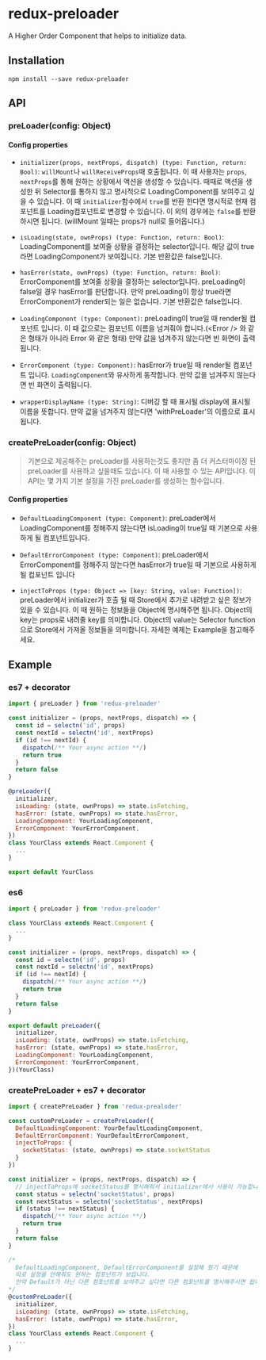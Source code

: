 # redux-preloader
A Higher Order Component that helps to initialize data.


## Installation
```npm install --save redux-preloader```

## API
### preLoader(config: Object)

#### Config properties
* `initializer(props, nextProps, dispatch) (type: Function, return: Bool)`: ```willMount```나 ```willReceiveProps```때 호출됩니다. 이 때 사용자는 ```props```, ```nextProps```를 통해 원하는 상황에서 액션을 생성할 수 있습니다. 때때로 액션을 생성한 뒤 Selector를 통하지 않고 명시적으로 LoadingComponent를 보여주고 싶을 수 있습니다. 이 때 ```initializer```함수에서 ```true```를 반환 한다면 명시적로 현재 컴포넌트를 Loading컴포넌트로 변경할 수 있습니다. 이 외의 경우에는 ```false```를 반환하시면 됩니다. (willMount 일때는 props가 null로 들어옵니다.)

* `isLoading(state, ownProps) (type: Function, return: Bool)`: LoadingComponent를 보여줄 상황을 결정하는 selector입니다. 해당 값이 true라면 LoadingComponent가 보여집니다. 기본 반환값은 false입니다.
* `hasError(state, ownProps) (type: Function, return: Bool)`: ErrorComponent를 보여줄 상황을 결정하는 selector입니다. preLoading이 false일 경우 hasError를 판단합니다. 만약 preLoading이 항상 true라면 ErrorComponent가 render되는 일은 없습니다. 기본 반환값은 false입니다.

* `LoadingComponent (type: Component)`: preLoading이 true일 때 render될 컴포넌트 입니다. 이 때 값으로는 컴포넌트 이름을 넘겨줘야 합니다.(\<Error \/\> 와 같은 형태가 아니라 Error 와 같은 형태) 만약 값을 넘겨주지 않는다면 빈 화면이 출력됩니다.

* `ErrorComponent (type: Component)`: hasError가 true일 때 render될 컴포넌트 입니다. ```LoadingComponent```와 유사하게 동작합니다. 만약 값을 넘겨주지 않는다면 빈 화면이 출력됩니다.

* `wrapperDisplayName (type: String)`: 디버깅 할 때 표시될 display에 표시될 이름을 뜻합니다. 만약 값을 넘겨주지 않는다면 'withPreLoader'의 이름으로 표시됩니다.

### createPreLoader(config: Object)
> 기본으로 제공해주는 preLoader를 사용하는것도 좋지만 좀 더 커스터마이징 된 preLoader를 사용하고 싶을때도 있습니다. 이 때 사용할 수 있는 API입니다.
이 API는 몇 가지 기본 설정을 가진 preLoader를 생성하는 함수입니다.

#### Config properties
* `DefaultLoadingComponent (type: Component)`: preLoader에서 LoadingComponent를 정해주지 않는다면 isLoading이 true일 때 기본으로 사용하게 될 컴포넌트입니다.
 
* `DefaultErrorComponent (type: Component)`: preLoader에서 ErrorComponent를 정해주지 않는다면 hasError가 true일 때 기본으로 사용하게 될 컴포넌트 입니다

* `injectToProps (type: Object => [key: String, value: Function])`: preLoader에서 initializer가 호출 될 때 Store에서 추가로 내려받고 싶은 정보가 있을 수 있습니다. 이 때 원하는 정보들을 Object에 명시해주면 됩니다. 
Object의 key는 props로 내려줄 key를 의미합니다. Object의 value는 Selector function으로 Store에서 가져올 정보들을 의미합니다. 자세한 예제는 Example을 참고해주세요.

## Example

### es7 + decorator
```javascript
import { preLoader } from 'redux-preloader'

const initializer = (props, nextProps, dispatch) => {
  const id = selectn('id', props)
  const nextId = selectn('id', nextProps)
  if (id !== nextId) {
    dispatch(/** Your async action **/)
    return true
  }
  return false
}

@preLoader({
  initializer,
  isLoading: (state, ownProps) => state.isFetching,
  hasError: (state, ownProps) => state.hasError,
  LoadingComponent: YourLoadingComponent,
  ErrorComponent: YourErrorComponent,
})
class YourClass extends React.Component {
  ...
}

export default YourClass
```

### es6
```javascript
import { preLoader } from 'redux-preloader'

class YourClass extends React.Component {
  ...
}

const initializer = (props, nextProps, dispatch) => {
  const id = selectn('id', props)
  const nextId = selectn('id', nextProps)
  if (id !== nextId) {
    dispatch(/** Your async action **/)
    return true
  }
  return false
}

export default preLoader({
  initializer,
  isLoading: (state, ownProps) => state.isFetching,
  hasError: (state, ownProps) => state.hasError,
  LoadingComponent: YourLoadingComponent,
  ErrorComponent: YourErrorComponent,
})(YourClass)
```
### createPreLoader + es7 + decorator
```javascript
import { createPreLoader } from 'redux-prealoder'

const customPreLoader = createPreLoader({
  DefaultLoadingComponent: YourDefaultLoadingComponent,
  DefaultErrorComponent: YourDefaultErrorComponent,
  injectToProps: {
    socketStatus: (state, ownProps) => state.socketStatus
  }
})

const initializer = (props, nextProps, dispatch) => {
  // injectToProps에 socketStatus를 명시해줘서 initializer에서 사용이 가능합니다
  const status = selectn('socketStatus', props)
  const nextStatus = selectn('socketStatus', nextProps)
  if (status !== nextStatus) {
    dispatch(/** Your async action **/)
    return true
  }
  return false
}

/*
  DefaultLoadingComponent, DefaultErrorComponent를 설정해 줬기 때문에
  따로 설정을 안해줘도 원하는 컴포넌트가 보입니다.
  만약 Default가 아닌 다른 컴포넌트를 보여주고 싶다면 다른 컴포넌트를 명시해주시면 됩니다.
*/
@customPreLoader({
  initializer,
  isLoading: (state, ownProps) => state.isFetching,
  hasError: (state, ownProps) => state.hasError,
})
class YourClass extends React.Component {
  ...
}
```